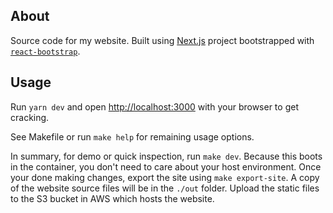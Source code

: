 ## About 

Source code for my website. Built using  [Next.js](https://nextjs.org/) project bootstrapped with [`react-bootstrap`](https://react-bootstrap.github.io/).

## Usage

Run `yarn dev` and open [http://localhost:3000](http://localhost:3000) with your browser to get cracking.

See Makefile or run `make help` for remaining usage options.

In summary, for demo or quick inspection, run `make dev`. Because this boots in the container, you don't need to care about your host environment. 
Once your done making changes, export the site using `make export-site`.
A copy of the website source files will be in the `./out` folder. Upload the static files to the S3 bucket in AWS which hosts the website.
